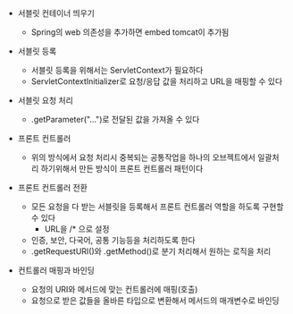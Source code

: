 - 서블릿 컨테이너 띄우기
    - Spring의 web 의존성을 추가하면 embed tomcat이 추가됨

- 서블릿 등록
    - 서블릿 등록을 위해서는 ServletContext가 필요하다
    - ServletContextInitializer로 요청/응답 값을 처리하고 URL을 매핑할 수 있다

- 서블릿 요청 처리
    - .getParameter("...")로 전달된 값을 가져올 수 있다

- 프론트 컨트롤러
    - 위의 방식에서 요청 처리시 중복되는 공통작업을 하나의 오브젝트에서 일괄처리 하기위해서 만든 방식이 프론트 컨트롤러 패턴이다

- 프론트 컨트롤러 전환
    - 모든 요청을 다 받는 서블릿을 등록해서 프론트 컨트롤러 역할을 하도록 구현할 수 있다
        - URL을 /* 으로 설정
    - 인증, 보안, 다국어, 공통 기능등을 처리하도록 한다
    - .getRequestURI()와 .getMethod()로 분기 처리해서 원하는 로직을 처리

- 컨트롤러 매핑과 바인딩
    - 요청의 URI와 메서드에 맞는 컨트롤러에 매핑(호출)
    - 요청으로 받은 값들을 올바른 타입으로 변환해서 메서드의 매개변수로 바인딩
